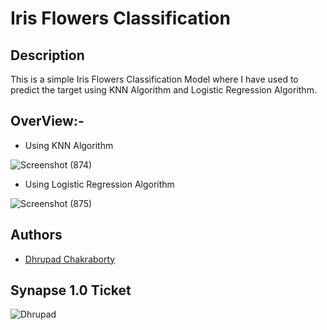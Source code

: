 # Iris Flowers Classification

## Description

This is a simple Iris Flowers Classification Model where I have used to predict the target using KNN Algorithm and Logistic Regression Algorithm.

## OverView:-

- Using KNN Algorithm 

![Screenshot (874)](https://user-images.githubusercontent.com/91726340/212078751-5aad8c1a-deef-43b6-b3be-a8e10e2f4c87.png)

- Using Logistic Regression Algorithm

![Screenshot (875)](https://user-images.githubusercontent.com/91726340/212078828-20991004-9fe6-4d40-aba0-e6c4bd203391.png)

## Authors

* [Dhrupad Chakraborty](https://github.com/dhrupad17)

## Synapse 1.0 Ticket

![Dhrupad](https://user-images.githubusercontent.com/91726340/211203653-48a1b4d7-c88e-4090-a59d-fd7e59dbe98d.png)
